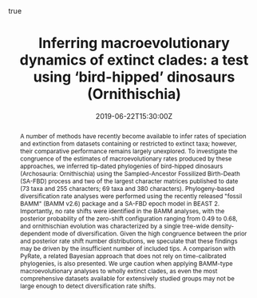 ---
abstract: >
  A number of methods have recently become available to infer rates of speciation and extinction from datasets containing or restricted to extinct taxa; however, their comparative performance remains largely unexplored. To investigate the congruence of the estimates of macroevolutionary rates produced by these approaches, we inferred tip-dated phylogenies of bird-hipped dinosaurs (Archosauria: Ornithischia) using the Sampled-Ancestor Fossilized Birth-Death (SA-FBD) process and two of the largest character matrices published to date (73 taxa and 255 characters; 69 taxa and 380 characters). Phylogeny-based diversification rate analyses were performed using the recently released "fossil BAMM" (BAMM v2.6) package and a SA-FBD epoch model in BEAST 2. Importantly, no rate shifts were identified in the BAMM analyses, with the posterior probability of the zero-shift configuration ranging from 0.49 to 0.68, and ornithischian evolution was characterized by a single tree-wide density-dependent mode of diversification. Given the high congruence between the prior and posterior rate shift number distributions, we speculate that these findings may be driven by the insufficient number of included tips. A comparison with PyRate, a related Bayesian approach that does not rely on time-calibrated phylogenies, is also presented. We urge caution when applying BAMM-type macroevolutionary analyses to wholly extinct clades, as even the most comprehensive datasets available for extensively studied groups may not be large enough to detect diversification rate shifts.
address:
  city: Providence
  country: United States
  postcode: "02903"
  region: RI
  street: 1 Sabin St
all_day: false
authors: 
- admin
- Daniel Madzia
- Graham J. Slater
date: "2019-06-22T15:30:00Z"
date_end: "2019-06-22T15:45:00Z"
event: Evolution 2019
event_url: []
featured: false
image:
  caption: 'Image credit: [**Evolution 2019 Videos**](https://www.youtube.com/channel/UCjWLdxl3FmovYtO53lU0SBw)'
  focal_point: Right
location: Rhode Island Convention Center
math: true
projects: []
publishDate: "2019-11-23T21:00:00Z"
slides: []
summary: ""
tags: []
title: "Inferring macroevolutionary dynamics of extinct clades: a test using ‘bird-hipped’ dinosaurs (Ornithischia)"
url_code: ""
url_pdf: ""
url_slides: "slides/evolution2019.pdf"
url_video: "http://www.youtube.com/watch?v=3qtdHbsaWzw"
---